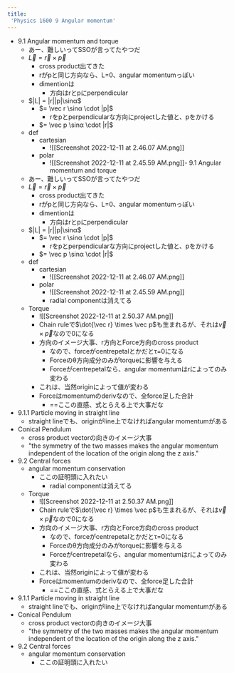 ```yaml
---
title:
 'Physics 1600 9 Angular momentum'
---
```

- 9.1 Angular momentum and torque
	- あー、難しいってSSOが言ってたやつだ
	- $\vec L = \vec r \times \vec p$
		- cross product出てきた
		- rがpと同じ方向なら、L=0、angular momentumっぽい
		- dimentionは
			- 方向はrとpにperpendicular
	- $|L| = |r||p|\sinα$
		- $= \vec r \sinα \cdot |p|$
			-  rをpとperpendicularな方向にprojectした値と、pをかける
		- $= \vec p \sinα \cdot |r|$
	- def
		- cartesian
			- ![[Screenshot 2022-12-11 at 2.46.07 AM.png]]
		- polar
			- ![[Screenshot 2022-12-11 at 2.45.59 AM.png]]- 9.1 Angular momentum and torque
	- あー、難しいってSSOが言ってたやつだ
	- $\vec L = \vec r \times \vec p$
		- cross product出てきた
		- rがpと同じ方向なら、L=0、angular momentumっぽい
		- dimentionは
			- 方向はrとpにperpendicular
	- $|L| = |r||p|\sinα$
		- $= \vec r \sinα \cdot |p|$
			-  rをpとperpendicularな方向にprojectした値と、pをかける
		- $= \vec p \sinα \cdot |r|$
	- def
		- cartesian
			- ![[Screenshot 2022-12-11 at 2.46.07 AM.png]]
		- polar
			- ![[Screenshot 2022-12-11 at 2.45.59 AM.png]]
			- radial componentは消えてる
	- Torque
		- ![[Screenshot 2022-12-11 at 2.50.37 AM.png]]
		- Chain ruleで$\dot{\vec r} \times \vec p$も生まれるが、それは$\vec v \times \vec p$なので0になる
		- 方向のイメージ大事、r方向とForce方向のcross product
			- なので、forceがcentrepetalとかだとτ=0になる
			- Forceのθ方向成分のみがtorqueに影響を与える
			- Forceがcentrepetalなら、angular momentumはrによってのみ変わる
		-  これは、当然originによって値が変わる
		- Forceはmomentumのderivなので、全force足した合計
			- ==ここの直感、式とらえる上で大事だな
-  9.1.1 Particle moving in straight line
	- straight lineでも、originがline上でなければangular momentumがある
- Conical Pendulum
	- cross product vectorの向きのイメージ大事
	- "the symmetry of the two masses makes the angular momentum independent of the location of the origin along the z axis."
- 9.2 Central forces
	- angular momentum conservation
		- ここの証明頭に入れたい
			- radial componentは消えてる
	- Torque
		- ![[Screenshot 2022-12-11 at 2.50.37 AM.png]]
		- Chain ruleで$\dot{\vec r} \times \vec p$も生まれるが、それは$\vec v \times \vec p$なので0になる
		- 方向のイメージ大事、r方向とForce方向のcross product
			- なので、forceがcentrepetalとかだとτ=0になる
			- Forceのθ方向成分のみがtorqueに影響を与える
			- Forceがcentrepetalなら、angular momentumはrによってのみ変わる
		-  これは、当然originによって値が変わる
		- Forceはmomentumのderivなので、全force足した合計
			- ==ここの直感、式とらえる上で大事だな
-  9.1.1 Particle moving in straight line
	- straight lineでも、originがline上でなければangular momentumがある
- Conical Pendulum
	- cross product vectorの向きのイメージ大事
	- "the symmetry of the two masses makes the angular momentum independent of the location of the origin along the z axis."
- 9.2 Central forces
	- angular momentum conservation
		- ここの証明頭に入れたい